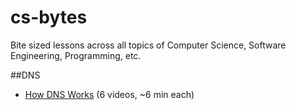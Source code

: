 # cs-bytes
Bite sized lessons across all topics of Computer Science, Software Engineering, Programming, etc.

##DNS
- [How DNS Works](http://youtu.be/ABMbM3-JGmM?list=PL5DDE6309C9057EEA) (6 videos, ~6 min each)
